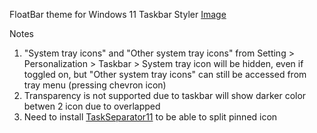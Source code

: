 FloatBar theme for Windows 11 Taskbar Styler
[Image](https://github.com/AsvnDG/W11-Desktop-Mod/blob/Float_No_Transparency/Windhawk/Screenshot%202024-07-31%20190310.png)

Notes
1. "System tray icons" and "Other system tray icons" from Setting > Personalization > Taskbar > System tray icon will be hidden, even if toggled on, but "Other system tray icons" can still be accessed from tray menu (pressing chevron icon)
2. Transparency is not supported due to taskbar will show darker color betwen 2 icon due to overlapped
3. Need to install [TaskSeparator11](https://github.com/DrummerSi/TaskSeparator11) to be able to split pinned icon
